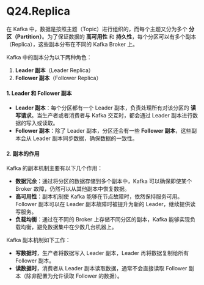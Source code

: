 # Q24.Replica

在 Kafka 中，数据是按照主题（Topic）进行组织的，而每个主题又分为多个 **分区（Partition）**。为了保证数据的 **高可用性** 和 **持久性**，每个分区可以有多个副本（Replica），这些副本分布在不同的 Kafka Broker 上。

Kafka 中的副本分为以下两种角色：

1. **Leader 副本**（Leader Replica）
2. **Follower 副本**（Follower Replica）

#### 1. Leader 和 Follower 副本

- **Leader 副本**：每个分区都有一个 Leader 副本，负责处理所有对该分区的 **读写请求**。当生产者或者消费者与 Kafka 交互时，都会通过 Leader 副本进行数据的写入或读取。
- **Follower 副本**：除了 Leader 副本，分区还会有一些 **Follower 副本**，这些副本会从 Leader 副本同步数据，确保数据的一致性。

#### 2. 副本的作用

Kafka 的副本机制主要有以下几个作用：

- **数据冗余**：通过将分区的数据存储到多个副本中，Kafka 可以确保即使某个 Broker 故障，仍然可以从其他副本中恢复数据。
- **高可用性**：副本机制使 Kafka 能够在节点故障时，依然保持服务可用。Follower 副本可以在 Leader 副本故障时被提升为新的 Leader，继续提供读写服务。
- **负载均衡**：通过在不同的 Broker 上存储不同分区的副本，Kafka 能够实现负载均衡，避免数据集中在少数几台机器上。

Kafka 副本机制如下工作：

- **写数据时**，生产者将数据写入 Leader 副本，Leader 再将数据复制给所有 Follower 副本。
- **读数据时**，消费者从 Leader 副本读取数据，通常不会直接读取 Follower 副本（除非配置为允许读取 Follower 的数据）。